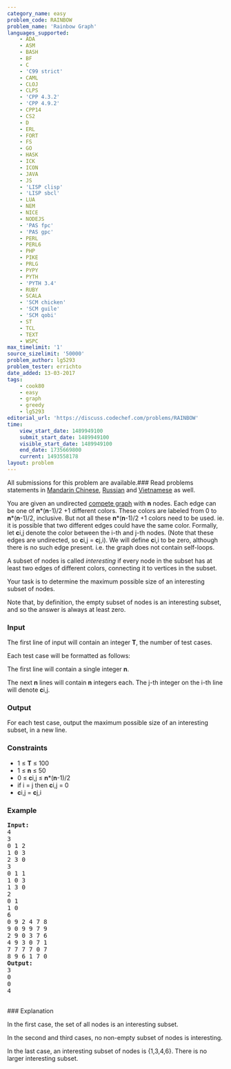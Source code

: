 ```yaml
---
category_name: easy
problem_code: RAINBOW
problem_name: 'Rainbow Graph'
languages_supported:
    - ADA
    - ASM
    - BASH
    - BF
    - C
    - 'C99 strict'
    - CAML
    - CLOJ
    - CLPS
    - 'CPP 4.3.2'
    - 'CPP 4.9.2'
    - CPP14
    - CS2
    - D
    - ERL
    - FORT
    - FS
    - GO
    - HASK
    - ICK
    - ICON
    - JAVA
    - JS
    - 'LISP clisp'
    - 'LISP sbcl'
    - LUA
    - NEM
    - NICE
    - NODEJS
    - 'PAS fpc'
    - 'PAS gpc'
    - PERL
    - PERL6
    - PHP
    - PIKE
    - PRLG
    - PYPY
    - PYTH
    - 'PYTH 3.4'
    - RUBY
    - SCALA
    - 'SCM chicken'
    - 'SCM guile'
    - 'SCM qobi'
    - ST
    - TCL
    - TEXT
    - WSPC
max_timelimit: '1'
source_sizelimit: '50000'
problem_author: lg5293
problem_tester: errichto
date_added: 13-03-2017
tags:
    - cook80
    - easy
    - graph
    - greedy
    - lg5293
editorial_url: 'https://discuss.codechef.com/problems/RAINBOW'
time:
    view_start_date: 1489949100
    submit_start_date: 1489949100
    visible_start_date: 1489949100
    end_date: 1735669800
    current: 1493558178
layout: problem
---
```

All submissions for this problem are available.###  Read problems statements in [Mandarin Chinese](http://www.codechef.com/download/translated/COOK80/mandarin/RAINBOW.pdf), [Russian](http://www.codechef.com/download/translated/COOK80/russian/RAINBOW.pdf) and [Vietnamese](http://www.codechef.com/download/translated/COOK80/vietnamese/RAINBOW.pdf) as well.

You are given an undirected [compete graph](http://mathworld.wolfram.com/CompleteGraph.html) with **n** nodes. Each edge can be one of **n**\*(**n**-1)/2 +1 different colors. These colors are labeled from 0 to **n**\*(**n**-1)/2, inclusive. But not all these **n**\*(**n**-1)/2 +1 colors need to be used. ie. it is possible that two different edges could have the same color. Formally, let **c**i,j denote the color between the i-th and j-th nodes. (Note that these edges are undirected, so **c**i,j = **c**j,i). We will define **c**i,i to be zero, although there is no such edge present. i.e. the graph does not contain self-loops.

A subset of nodes is called _interesting_ if every node in the subset has at least two edges of different colors, connecting it to vertices in the subset.

Your task is to determine the maximum possible size of an interesting subset of nodes.

Note that, by definition, the empty subset of nodes is an interesting subset, and so the answer is always at least zero.

### Input

The first line of input will contain an integer **T**, the number of test cases.

Each test case will be formatted as follows:

The first line will contain a single integer **n**.

The next **n** lines will contain **n** integers each. The j-th integer on the i-th line will denote **c**i,j.

### Output

For each test case, output the maximum possible size of an interesting subset, in a new line.

### Constraints

- 1 ≤ **T** ≤ 100
- 1 ≤ **n** ≤ 50
- 0 ≤ **c**i,j ≤ **n**\*(**n**-1)/2
- if i = j then **c**i,j = 0
- **c**i,j = **c**j,i

### Example

<pre>
<b>Input:</b>
4
3
0 1 2
1 0 3
2 3 0
3
0 1 1
1 0 3
1 3 0
2
0 1
1 0
6
0 9 2 4 7 8
9 0 9 9 7 9
2 9 0 3 7 6
4 9 3 0 7 1
7 7 7 7 0 7
8 9 6 1 7 0
<b>Output:</b>
3
0
0
4

</pre>### Explanation
In the first case, the set of all nodes is an interesting subset.

In the second and third cases, no non-empty subset of nodes is interesting.

In the last case, an interesting subset of nodes is {1,3,4,6}. There is no larger interesting subset.
